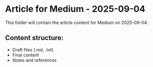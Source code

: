 # Article for Medium - 2025-09-04

This folder will contain the article content for Medium on 2025-09-04.

## Content structure:
- Draft files (.md, .txt)
- Final content
- Notes and references
